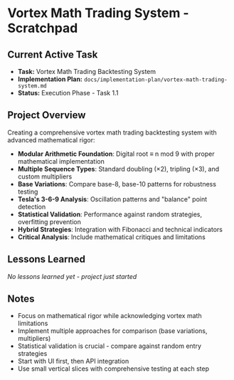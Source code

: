 # Vortex Math Trading System - Scratchpad

## Current Active Task
- **Task:** Vortex Math Trading Backtesting System
- **Implementation Plan:** `docs/implementation-plan/vortex-math-trading-system.md`
- **Status:** Execution Phase - Task 1.1

## Project Overview
Creating a comprehensive vortex math trading backtesting system with advanced mathematical rigor:
- **Modular Arithmetic Foundation**: Digital root ≡ n mod 9 with proper mathematical implementation
- **Multiple Sequence Types**: Standard doubling (×2), tripling (×3), and custom multipliers
- **Base Variations**: Compare base-8, base-10 patterns for robustness testing
- **Tesla's 3-6-9 Analysis**: Oscillation patterns and "balance" point detection
- **Statistical Validation**: Performance against random strategies, overfitting prevention
- **Hybrid Strategies**: Integration with Fibonacci and technical indicators
- **Critical Analysis**: Include mathematical critiques and limitations

## Lessons Learned
*No lessons learned yet - project just started*

## Notes
- Focus on mathematical rigor while acknowledging vortex math limitations
- Implement multiple approaches for comparison (base variations, multipliers)
- Statistical validation is crucial - compare against random entry strategies
- Start with UI first, then API integration
- Use small vertical slices with comprehensive testing at each step